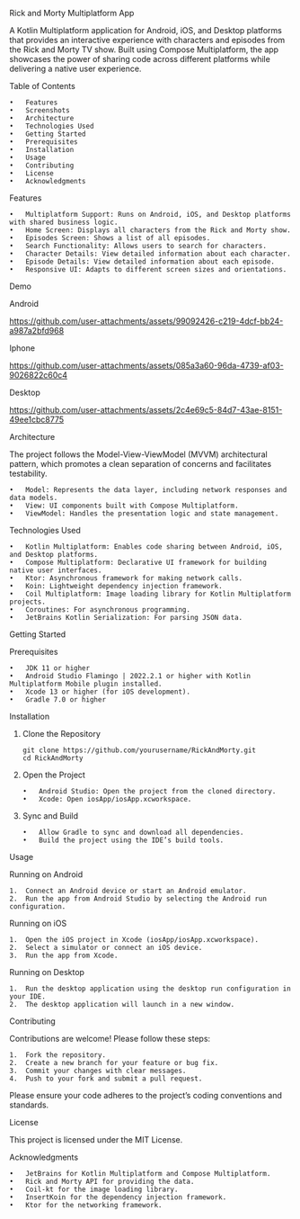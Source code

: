 Rick and Morty Multiplatform App

A Kotlin Multiplatform application for Android, iOS, and Desktop platforms that provides an interactive experience with characters and episodes from the Rick and Morty TV show. Built using Compose Multiplatform, the app showcases the power of sharing code across different platforms while delivering a native user experience.

Table of Contents

	•	Features
	•	Screenshots
	•	Architecture
	•	Technologies Used
	•	Getting Started
	•	Prerequisites
	•	Installation
	•	Usage
	•	Contributing
	•	License
	•	Acknowledgments

 Features

	•	Multiplatform Support: Runs on Android, iOS, and Desktop platforms with shared business logic.
	•	Home Screen: Displays all characters from the Rick and Morty show.
	•	Episodes Screen: Shows a list of all episodes.
	•	Search Functionality: Allows users to search for characters.
	•	Character Details: View detailed information about each character.
	•	Episode Details: View detailed information about each episode.
	•	Responsive UI: Adapts to different screen sizes and orientations.

Demo

Android 

https://github.com/user-attachments/assets/99092426-c219-4dcf-bb24-a987a2bfd968

Iphone

https://github.com/user-attachments/assets/085a3a60-96da-4739-af03-9026822c60c4

Desktop

https://github.com/user-attachments/assets/2c4e69c5-84d7-43ae-8151-49ee1cbc8775


Architecture

The project follows the Model-View-ViewModel (MVVM) architectural pattern, which promotes a clean separation of concerns and facilitates testability.

	•	Model: Represents the data layer, including network responses and data models.
	•	View: UI components built with Compose Multiplatform.
	•	ViewModel: Handles the presentation logic and state management.

Technologies Used

	•	Kotlin Multiplatform: Enables code sharing between Android, iOS, and Desktop platforms.
	•	Compose Multiplatform: Declarative UI framework for building native user interfaces.
	•	Ktor: Asynchronous framework for making network calls.
	•	Koin: Lightweight dependency injection framework.
	•	Coil Multiplatform: Image loading library for Kotlin Multiplatform projects.
	•	Coroutines: For asynchronous programming.
	•	JetBrains Kotlin Serialization: For parsing JSON data.

Getting Started

Prerequisites

	•	JDK 11 or higher
	•	Android Studio Flamingo | 2022.2.1 or higher with Kotlin Multiplatform Mobile plugin installed.
	•	Xcode 13 or higher (for iOS development).
	•	Gradle 7.0 or higher

Installation

1.	Clone the Repository

  	    git clone https://github.com/yourusername/RickAndMorty.git
        cd RickAndMorty

3.	Open the Project
   
	    •	Android Studio: Open the project from the cloned directory.
	    •	Xcode: Open iosApp/iosApp.xcworkspace.

4.	Sync and Build
   
	    •	Allow Gradle to sync and download all dependencies.
	    •	Build the project using the IDE’s build tools.

Usage

Running on Android

	1.	Connect an Android device or start an Android emulator.
	2.	Run the app from Android Studio by selecting the Android run configuration.

Running on iOS

	1.	Open the iOS project in Xcode (iosApp/iosApp.xcworkspace).
	2.	Select a simulator or connect an iOS device.
	3.	Run the app from Xcode.

Running on Desktop

	1.	Run the desktop application using the desktop run configuration in your IDE.
	2.	The desktop application will launch in a new window.

Contributing

Contributions are welcome! Please follow these steps:

	1.	Fork the repository.
	2.	Create a new branch for your feature or bug fix.
	3.	Commit your changes with clear messages.
	4.	Push to your fork and submit a pull request.

Please ensure your code adheres to the project’s coding conventions and standards.

License

This project is licensed under the MIT License.

Acknowledgments

	•	JetBrains for Kotlin Multiplatform and Compose Multiplatform.
	•	Rick and Morty API for providing the data.
	•	Coil-kt for the image loading library.
	•	InsertKoin for the dependency injection framework.
	•	Ktor for the networking framework.

